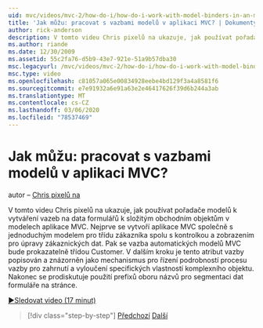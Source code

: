 ```yaml
---
uid: mvc/videos/mvc-2/how-do-i/how-do-i-work-with-model-binders-in-an-mvc-application
title: 'Jak můžu: pracovat s vazbami modelů v aplikaci MVC? | Dokumenty Microsoft'
author: rick-anderson
description: V tomto videu Chris pixelů na ukazuje, jak používat pořadače modelů k vytváření vazeb na data formulářů k složitým obchodním objektům v modelech aplikace MVC. Nejdřív applicat MVC...
ms.author: riande
ms.date: 12/30/2009
ms.assetid: 55c2fa76-d5b9-43e7-921e-51a9b57dba30
msc.legacyurl: /mvc/videos/mvc-2/how-do-i/how-do-i-work-with-model-binders-in-an-mvc-application
msc.type: video
ms.openlocfilehash: c81057a065e00834928eebe4bd129f3a4a8581f6
ms.sourcegitcommit: e7e91932a6e91a63e2e46417626f39d6b244a3ab
ms.translationtype: MT
ms.contentlocale: cs-CZ
ms.lasthandoff: 03/06/2020
ms.locfileid: "78537469"
---
```

# <a name="how-do-i-work-with-model-binders-in-an-mvc-application"></a>Jak můžu: pracovat s vazbami modelů v aplikaci MVC?

autor – [Chris pixelů na](https://twitter.com/chrispels)

V tomto videu Chris pixelů na ukazuje, jak používat pořadače modelů k vytváření vazeb na data formulářů k složitým obchodním objektům v modelech aplikace MVC. Nejprve se vytvoří aplikace MVC společně s jednoduchým modelem pro třídu zákazníka spolu s kontrolkou a zobrazením pro úpravy zákaznických dat. Pak se vazba automatických modelů MVC bude prokazatelně třídou Customer. V dalším kroku je tento atribut vazby popisován a znázorněn jako mechanismus pro řízení podrobností procesu vazby pro zahrnutí a vyloučení specifických vlastností komplexního objektu. Nakonec se prodiskutuje použití prefixů oboru názvů pro segmentaci dat formuláře na stránce.

[&#9654;Sledovat video (17 minut)](https://channel9.msdn.com/Blogs/ASP-NET-Site-Videos/how-do-i-work-with-model-binders-in-an-mvc-application)

> [!div class="step-by-step"]
> [Předchozí](how-do-i-create-a-custom-html-helper-for-an-mvc-application.md)
> [Další](how-do-i-use-httpverbs-attributes-in-an-mvc-application.md)
